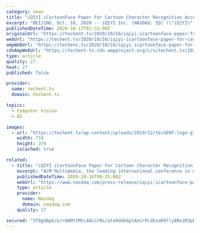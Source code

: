 ```yaml
---
category: news
title: "iQIYI iCartoonFace Paper For Cartoon Character Recognition Accepted by Prestigious Multimedia Conference"
excerpt: "BEIJING, Oct. 16, 2020 -- iQIYI Inc. (NASDAQ: IQ) (\"iQIYI\" or the \"Company\"), an innovative market-leading online entertainment service in China, is pleased to announce that its paper on face recognition and detection technology of cartoon characters (the \"Paper\"),"
publishedDateTime: 2020-10-17T01:31:00Z
originalUrl: "https://techent.tv/2020/10/16/iqiyi-icartoonface-paper-for-cartoon-character-recognition-accepted-by-prestigious-multimedia-conference/"
webUrl: "https://techent.tv/2020/10/16/iqiyi-icartoonface-paper-for-cartoon-character-recognition-accepted-by-prestigious-multimedia-conference/"
ampWebUrl: "https://techent.tv/2020/10/16/iqiyi-icartoonface-paper-for-cartoon-character-recognition-accepted-by-prestigious-multimedia-conference/?amp"
cdnAmpWebUrl: "https://techent-tv.cdn.ampproject.org/c/s/techent.tv/2020/10/16/iqiyi-icartoonface-paper-for-cartoon-character-recognition-accepted-by-prestigious-multimedia-conference/?amp"
type: article
quality: 27
heat: 27
published: false

provider:
  name: techent.tv
  domain: techent.tv

topics:
  - Computer Vision
  - AI

images:
  - url: "https://techent.tv/wp-content/uploads/2019/12/techENT-logo-glow.png"
    width: 719
    height: 374
    isCached: true

related:
  - title: "iQIYI iCartoonFace Paper For Cartoon Character Recognition Accepted by Prestigious Multimedia Conference"
    excerpt: "ACM Multimedia, the leading international conference in multimedia, focuses on advancing the technological research and applications of images, text, audio, speech, music, sensor and social media. Rising to the challenges of cartoon character recognition ..."
    publishedDateTime: 2020-10-16T09:25:00Z
    webUrl: "https://www.nasdaq.com/press-release/iqiyi-icartoonface-paper-for-cartoon-character-recognition-accepted-by-prestigious"
    type: article
    provider:
      name: Nasdaq
      domain: nasdaq.com
    quality: 17

secured: "5T0gUBpb/o/rm6MttMtL4AnJ/Nx/ate9ddk6plAXvrPLdExaR9lly8ReJR3pb7n7AGeJ813wERelmJ934mqXtzKBc4/rrMKvCj4NeUPjNH9PU+MbXZVdZkDaXzoku8pNFVt/wuIVYD3qqxH7hC/lM4UTzkpMckodHKrum4BymBs/+tMRmiTBaiUJxEp4TFM2szd7Bmps2GLBSgurDaf8Gxq5k7+ULFkdua8GFfgJyRMapIcyZyJWnxEogj7qGW+lyLLFK7rBsEjYh+ZF7GqVLKCcX8V0ZFc4JLVbrRsCzsKeqJ2GcRnqx+lp1wKOCXchPw0SLzEMP5fZp6xE2/B6WuJqKOQ5xSayuw32zeyOKS8=;yq9wzOQrBkJ572L07L0ERg=="
---
```


